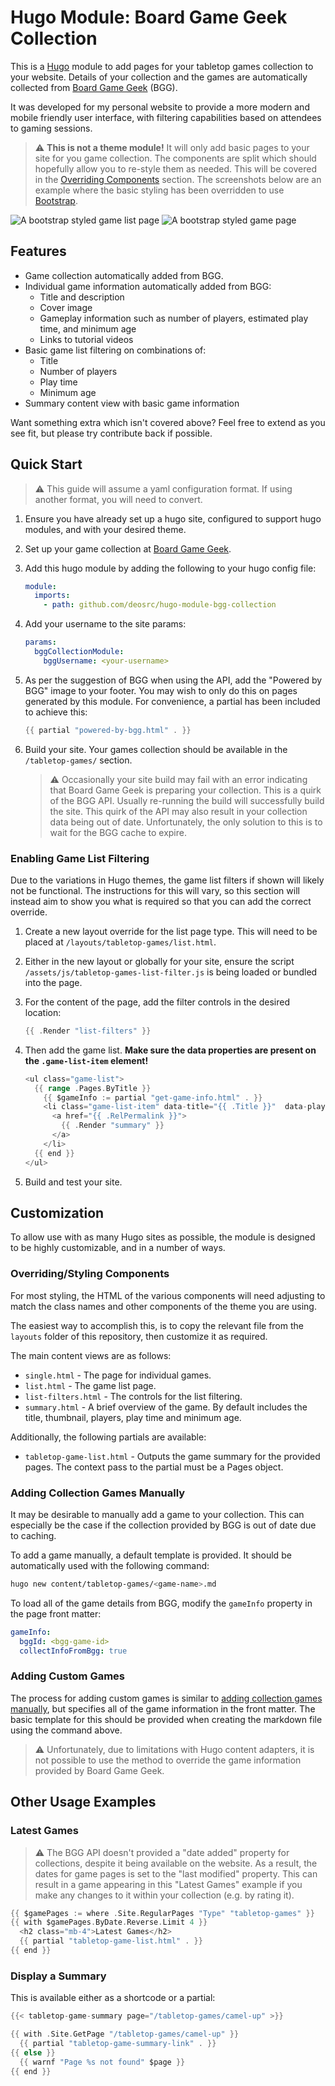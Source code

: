 # Hugo Module: Board Game Geek Collection

This is a [Hugo](https://gohugo.io) module to add pages for your tabletop games collection to your website. Details of your collection and the games are automatically collected from [Board Game Geek](https://boardgamegeek.com/) (BGG).

It was developed for my personal website to provide a more modern and mobile friendly user interface, with filtering capabilities based on attendees to gaming sessions.

> :warning: **This is not a theme module!** It will only add basic pages to your site for you game collection. The components are split which should hopefully allow you to re-style them as needed. This will be covered in the [Overriding Components](#overridingstyling-components) section. The screenshots below are an example where the basic styling has been overridden to use [Bootstrap](https://getbootstrap.com).

![A bootstrap styled game list page](./game-list.png)
![A bootstrap styled game page](./game-page.png)

## Features

- Game collection automatically added from BGG.
- Individual game information automatically added from BGG:
  - Title and description
  - Cover image
  - Gameplay information such as number of players, estimated play time, and minimum age
  - Links to tutorial videos
- Basic game list filtering on combinations of:
  - Title
  - Number of players
  - Play time
  - Minimum age
- Summary content view with basic game information

Want something extra which isn't covered above? Feel free to extend as you see fit, but please try contribute back if possible.

## Quick Start

> :warning: This guide will assume a yaml configuration format. If using another format, you will need to convert.

1. Ensure you have already set up a hugo site, configured to support hugo modules, and with your desired theme.
1. Set up your game collection at [Board Game Geek](https://boardgamegeek.com/).
1. Add this hugo module by adding the following to your hugo config file:

    ```yaml
    module:
      imports:
        - path: github.com/deosrc/hugo-module-bgg-collection
    ```

1. Add your username to the site params:

    ```yaml
    params:
      bggCollectionModule:
        bggUsername: <your-username>

1. As per the suggestion of BGG when using the API, add the "Powered by BGG" image to your footer. You may wish to only do this on pages generated by this module. For convenience, a partial has been included to achieve this:

    ```go
    {{ partial "powered-by-bgg.html" . }}
    ```

1. Build your site. Your games collection should be available in the `/tabletop-games/` section.

    > :warning: Occasionally your site build may fail with an error indicating that Board Game Geek is preparing your collection. This is a quirk of the BGG API. Usually re-running the build will successfully build the site. This quirk of the API may also result in your collection data being out of date. Unfortunately, the only solution to this is to wait for the BGG cache to expire.

### Enabling Game List Filtering

Due to the variations in Hugo themes, the game list filters if shown will likely not be functional. The instructions for this will vary, so this section will instead aim to show you what is required so that you can add the correct override.

1. Create a new layout override for the list page type. This will need to be placed at `/layouts/tabletop-games/list.html`.
1. Either in the new layout or globally for your site, ensure the script `/assets/js/tabletop-games-list-filter.js` is being loaded or bundled into the page.
1. For the content of the page, add the filter controls in the desired location:

    ```go
    {{ .Render "list-filters" }}
    ```

1. Then add the game list. **Make sure the data properties are present on the `.game-list-item` element!**

    ```go
    <ul class="game-list">
      {{ range .Pages.ByTitle }}
        {{ $gameInfo := partial "get-game-info.html" . }}
        <li class="game-list-item" data-title="{{ .Title }}"  data-players-min="{{ $gameInfo.players.min }}" data-players-max="{{ $gameInfo.players.max }}" data-playtime-min="{{ $gameInfo.playTimeMins.min }}" data-playtime-max="{{ $gameInfo.playTimeMins.max }}" data-minage="{{ $gameInfo.minAge }}">
          <a href="{{ .RelPermalink }}">
            {{ .Render "summary" }}
          </a>
        </li>
      {{ end }}
    </ul>
    ```

1. Build and test your site.

## Customization

To allow use with as many Hugo sites as possible, the module is designed to be highly customizable, and in a number of ways.

### Overriding/Styling Components

For most styling, the HTML of the various components will need adjusting to match the class names and other components of the theme you are using.

The easiest way to accomplish this, is to copy the relevant file from the `layouts` folder of this repository, then customize it as required.

The main content views are as follows:

- `single.html` - The page for individual games.
- `list.html` - The game list page.
- `list-filters.html` - The controls for the list filtering.
- `summary.html` - A brief overview of the game. By default includes the title, thumbnail, players, play time and minimum age.

Additionally, the following partials are available:

- `tabletop-game-list.html` - Outputs the game summary for the provided pages. The context pass to the partial must be a Pages object.

### Adding Collection Games Manually

It may be desirable to manually add a game to your collection. This can especially be the case if the collection provided by BGG is out of date due to caching.

To add a game manually, a default template is provided. It should be automatically used with the following command:

```bash
hugo new content/tabletop-games/<game-name>.md
```

To load all of the game details from BGG, modify the `gameInfo` property in the page front matter:

```yaml
gameInfo:
  bggId: <bgg-game-id>
  collectInfoFromBgg: true
```

### Adding Custom Games

The process for adding custom games is similar to [adding collection games manually](#adding-collection-games-manually), but specifies all of the game information in the front matter. The basic template for this should be provided when creating the markdown file using the command above.

> :warning: Unfortunately, due to limitations with Hugo content adapters, it is not possible to use the method to override the game information provided by Board Game Geek.

## Other Usage Examples

### Latest Games

> :warning: The BGG API doesn't provided a "date added" property for collections, despite it being available on the website. As a result, the dates for game pages is set to the "last modified" property. This can result in a game appearing in this "Latest Games" example if you make any changes to it within your collection (e.g. by rating it).

```go
{{ $gamePages := where .Site.RegularPages "Type" "tabletop-games" }}
{{ with $gamePages.ByDate.Reverse.Limit 4 }}
  <h2 class="mb-4">Latest Games</h2>
  {{ partial "tabletop-game-list.html" . }}
{{ end }}
```

### Display a Summary

This is available either as a shortcode or a partial:

```go
{{< tabletop-game-summary page="/tabletop-games/camel-up" >}}
```

```go
{{ with .Site.GetPage "/tabletop-games/camel-up" }}
  {{ partial "tabletop-game-summary-link" . }}
{{ else }}
  {{ warnf "Page %s not found" $page }}
{{ end }}
```
